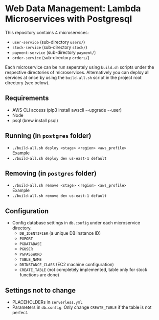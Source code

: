 # Web Data Management: Lambda Microservices with Postgresql
This repository contains 4 microservices:
* `user-service` (sub-directory `users/`)
* `stock-service` (sub-directory `stock/`)
* `payment-service` (sub-directory `payment/`)
* `order-service` (sub-directory `orders/`)
  
Each microservice can be run seperately using `build.sh` scripts under the respective directories of microservices.
Alternatively you can deploy all services at once by using the `build-all.sh` script in the 
project root directory (see below).
## Requirements
* AWS CLI access (pip3 install awscli --upgrade --user)
* Node
* psql (brew install psql)
## Running (in `postgres` folder)
* `./build-all.sh deploy <stage> <region> <aws_profile>`  
Example  
* `./build-all.sh deploy dev us-east-1 default`
## Removing (in `postgres` folder)
* `./build-all.sh remove <stage> <region> <aws_profile>`  
Example  
* `./build-all.sh remove dev us-east-1 default`
## Configuration
* Config database settings in `db.config` under each microservice directory.
  * `DB_IDENTIFIER` (a unique DB instance ID)
  * `PGPORT`
  * `PGDATABASE`
  * `PGUSER`
  * `PGPASSWORD`
  * `TABLE_NAME`
  * `DBINSTANCE_CLASS` (EC2 machine configuration)
  * `CREATE_TABLE` (not completely implemented, table only for stock functions are done)
## Settings not to change
* PLACEHOLDERs in `serverless.yml`.
* Parameters in `db.config`. Only change `CREATE_TABLE` if the table is not perfect.
